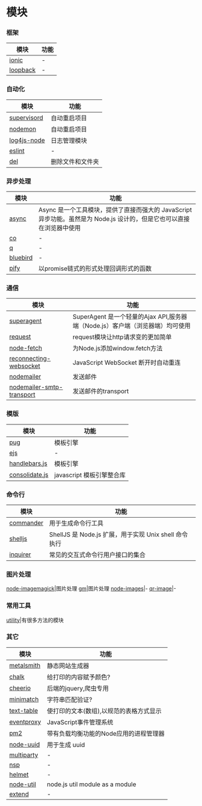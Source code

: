 # 模块

### 框架
模块|功能
---|---
[ionic](https://github.com/driftyco/ionic)|-
[loopback](https://github.com/strongloop/loopback)|-

### 自动化
模块|功能
---|---
[supervisord](http://supervisord.org/)|自动重启项目
[nodemon](https://github.com/remy/nodemon)|自动重启项目
[log4js-node](https://github.com/nomiddlename/log4js-node)|日志管理模块
[eslint](https://github.com/eslint/eslint)|-
[del](https://github.com/sindresorhus/del)|删除文件和文件夹

### 异步处理
模块|功能
---|---
[async](http://caolan.github.io/async/)|Async 是一个工具模块，提供了直接而强大的 JavaScript 异步功能。虽然是为 Node.js 设计的，但是它也可以直接在浏览器中使用
[co](https://github.com/tj/co)|-
[q](https://github.com/kriskowal/q)|-
[bluebird](https://github.com/petkaantonov/bluebird)|-
[pify](https://github.com/sindresorhus/pify)|以promise链式的形式处理回调形式的函数

### 通信
模块|功能
---|---
[superagent](http://visionmedia.github.io/superagent/)|SuperAgent 是一个轻量的Ajax API,服务器端（Node.js）客户端（浏览器端）均可使用
[request](https://github.com/request/request)|request模块让http请求变的更加简单
[node-fetch](https://github.com/bitinn/node-fetch)|为Node.js添加window.fetch方法
[reconnecting-websocket](https://github.com/joewalnes/reconnecting-websocket)|JavaScript WebSocket 断开时自动重连
[nodemailer](https://github.com/nodemailer/nodemailer)|发送邮件
[nodemailer-smtp-transport](https://github.com/nodemailer/nodemailer-smtp-transport)|发送邮件的transport

### 模版
模块|功能
---|---
[pug](https://github.com/pugjs/pug)|模板引擎
[ejs](https://github.com/tj/ejs)|-
[handlebars.js](https://github.com/wycats/handlebars.js)|模板引擎
[consolidate.js](https://github.com/tj/consolidate.js)|javascript 模板引擎整合库

### 命令行
模块|功能
---|---
[commander](https://github.com/tj/commander.js)|用于生成命令行工具
[shelljs](https://github.com/shelljs/shelljs)|ShellJS 是 Node.js 扩展，用于实现 Unix shell 命令执行
[inquirer](https://github.com/SBoudrias/Inquirer.js)|常见的交互式命令行用户接口的集合

### 图片处理
[node-imagemagick](https://github.com/rsms/node-imagemagick)|图片处理
[gm](https://github.com/aheckmann/gm)|图片处理
[node-images](https://github.com/zhangyuanwei/node-images)|-
[qr-image](https://github.com/alexeyten/qr-image)|-

### 常用工具
[utility](https://github.com/node-modules/utility)|有很多方法的模块

### 其它
模块|功能
---|---
[metalsmith](https://github.com/segmentio/metalsmith)|静态网站生成器
[chalk](https://github.com/chalk/chalk)|给打印的内容赋予颜色?
[cheerio](https://github.com/cheeriojs/cheerio)|后端的jquery,爬虫专用
[minimatch](https://github.com/isaacs/minimatch)|字符串匹配验证?
[text-table](https://github.com/substack/text-table)|使打印的文本(数组),以规范的表格方式显示
[eventproxy](https://github.com/JacksonTian/eventproxy)|JavaScript事件管理系统
[pm2](https://github.com/Unitech/pm2)|带有负载均衡功能的Node应用的进程管理器
[node-uuid](https://github.com/kelektiv/node-uuid)|用于生成 uuid
[multiparty](https://github.com/pillarjs/multiparty)|-
[nsp](https://github.com/nodesecurity/nsp)|-
[helmet](https://github.com/helmetjs/helmet)|-
[node-util](https://github.com/defunctzombie/node-util)|node.js util module as a module
[extend](https://github.com/segmentio/extend)|-


